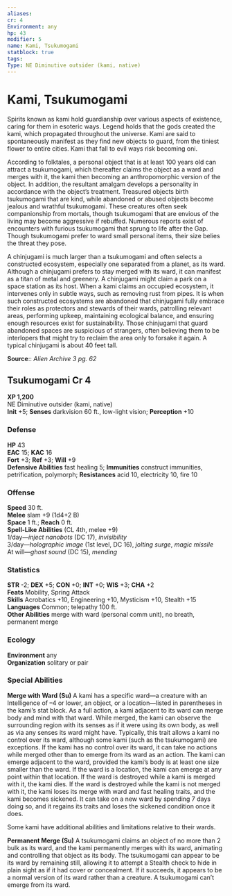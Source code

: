 ```yaml
---
aliases: 
cr: 4
Environment: any
hp: 43
modifier: 5
name: Kami, Tsukumogami
statblock: true
tags: 
Type: NE Diminutive outsider (kami, native)  
---
```


# Kami, Tsukumogami

Spirits known as kami hold guardianship over various aspects of existence, caring for them in esoteric ways. Legend holds that the gods created the kami, which propagated throughout the universe. Kami are said to spontaneously manifest as they find new objects to guard, from the tiniest flower to entire cities. Kami that fall to evil ways risk becoming oni.

According to folktales, a personal object that is at least 100 years old can attract a tsukumogami, which thereafter claims the object as a ward and merges with it, the kami then becoming an anthropomorphic version of the object. In addition, the resultant amalgam develops a personality in accordance with the object’s treatment. Treasured objects birth tsukumogami that are kind, while abandoned or abused objects become jealous and wrathful tsukumogami. These creatures often seek companionship from mortals, though tsukumogami that are envious of the living may become aggressive if rebuffed. Numerous reports exist of encounters with furious tsukumogami that sprung to life after the Gap. Though tsukumogami prefer to ward small personal items, their size belies the threat they pose.

A chinjugami is much larger than a tsukumogami and often selects a constructed ecosystem, especially one separated from a planet, as its ward. Although a chinjugami prefers to stay merged with its ward, it can manifest as a titan of metal and greenery. A chinjugami might claim a park on a space station as its host. When a kami claims an occupied ecosystem, it intervenes only in subtle ways, such as removing rust from pipes. It is when such constructed ecosystems are abandoned that chinjugami fully embrace their roles as protectors and stewards of their wards, patrolling relevant areas, performing upkeep, maintaining ecological balance, and ensuring enough resources exist for sustainability. Those chinjugami that guard abandoned spaces are suspicious of strangers, often believing them to be interlopers that might try to reclaim the area only to forsake it again. A typical chinjugami is about 40 feet tall.

**Source**:: _Alien Archive 3 pg. 62_

## Tsukumogami Cr 4

**XP 1,200**  
NE Diminutive outsider (kami, native)  
**Init** +5; **Senses** darkvision 60 ft., low-light vision; **Perception** +10  

### Defense

**HP** 43  
**EAC** 15; **KAC** 16  
**Fort** +3; **Ref** +3; **Will** +9  
**Defensive Abilities** fast healing 5; **Immunities** construct immunities, petrification, polymorph; **Resistances** acid 10, electricity 10, fire 10  

### Offense

**Speed** 30 ft.  
**Melee** slam +9 (1d4+2 B)  
**Space** 1 ft.; **Reach** 0 ft.  
**Spell-Like Abilities** (CL 4th, melee +9)  
1/day—_inject nanobots_ (DC 17), _invisibility_  
3/day—_holographic image_ (1st level, DC 16), _jolting surge_, _magic missile_  
At will—_ghost sound_ (DC 15), _mending_

### Statistics

**STR** -2; **DEX** +5; **CON** +0; **INT** +0; **WIS** +3; **CHA** +2  
**Feats** Mobility, Spring Attack  
**Skills** Acrobatics +10, Engineering +10, Mysticism +10, Stealth +15  
**Languages** Common; telepathy 100 ft.  
**Other Abilities** merge with ward (personal comm unit), no breath, permanent merge

### Ecology

**Environment** any  
**Organization** solitary or pair

### Special Abilities

**Merge with Ward (Su)** A kami has a specific ward—a creature with an Intelligence of –4 or lower, an object, or a location—listed in parentheses in the kami’s stat block. As a full action, a kami adjacent to its ward can merge body and mind with that ward. While merged, the kami can observe the surrounding region with its senses as if it were using its own body, as well as via any senses its ward might have. Typically, this trait allows a kami no control over its ward, although some kami (such as the tsukumogami) are exceptions. If the kami has no control over its ward, it can take no actions while merged other than to emerge from its ward as an action. The kami can emerge adjacent to the ward, provided the kami’s body is at least one size smaller than the ward. If the ward is a location, the kami can emerge at any point within that location. If the ward is destroyed while a kami is merged with it, the kami dies. If the ward is destroyed while the kami is not merged with it, the kami loses its merge with ward and fast healing traits, and the kami becomes sickened. It can take on a new ward by spending 7 days doing so, and it regains its traits and loses the sickened condition once it does.

Some kami have additional abilities and limitations relative to their wards.

**Permanent Merge (Su)** A tsukumogami claims an object of no more than 2 bulk as its ward, and the kami permanently merges with its ward, animating and controlling that object as its body. The tsukumogami can appear to be its ward by remaining still, allowing it to attempt a Stealth check to hide in plain sight as if it had cover or concealment. If it succeeds, it appears to be a normal version of its ward rather than a creature. A tsukumogami can’t emerge from its ward.
